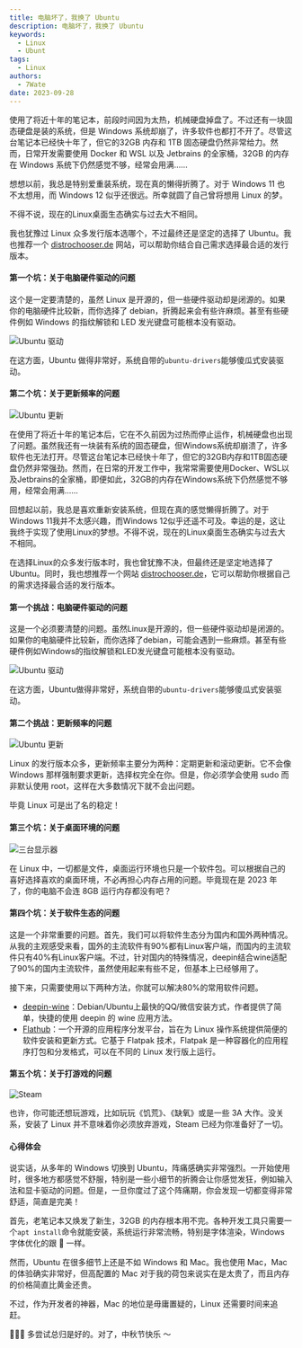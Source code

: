 ```yaml
---
title: 电脑坏了，我换了 Ubuntu
description: 电脑坏了，我换了 Ubuntu
keywords:
  - Linux
  - Ubunt
tags:
  - Linux
authors:
  - 7Wate
date: 2023-09-28
---
```


使用了将近十年的笔记本，前段时间因为太热，机械硬盘掉盘了。不过还有一块固态硬盘是装的系统，但是 Windows 系统却崩了，许多软件也都打不开了。尽管这台笔记本已经快十年了，但它的32GB 内存和 1TB 固态硬盘仍然非常给力。然而，日常开发需要使用 Docker 和 WSL 以及 Jetbrains 的全家桶，32GB 的内存在 Windows 系统下仍然感觉不够，经常会用满……

想想以前，我总是特别爱重装系统，现在真的懒得折腾了。对于 Windows 11 也不太想用，而 Windows 12 似乎还很远。所幸就圆了自己曾将想用 Linux 的梦。

不得不说，现在的Linux桌面生态确实与过去大不相同。

我也犹豫过 Linux 众多发行版本选哪个，不过最终还是坚定的选择了 Ubuntu。我也推荐一个 [distrochooser.de](https://distrochooser.de/zh-hans) 网站，可以帮助你结合自己需求选择最合适的发行版本。

#### 第一个坑：关于电脑硬件驱动的问题

这个是一定要清楚的，虽然 Linux 是开源的，但一些硬件驱动却是闭源的。如果你的电脑硬件比较新，而你选择了 debian，折腾起来会有些许麻烦。甚至有些硬件例如 Windows 的指纹解锁和 LED 发光键盘可能根本没有驱动。

![Ubuntu 驱动](https://static.7wate.com/img/2023/09/28/881811002c1ce.png)

在这方面，Ubuntu 做得非常好，系统自带的`ubuntu-drivers`能够傻瓜式安装驱动。

#### 第二个坑：关于更新频率的问题

![Ubuntu 更新](https://static.7wate.com/img/2023/09/28/ad3f9ace9a2c1.png)

在使用了将近十年的笔记本后，它在不久前因为过热而停止运作，机械硬盘也出现了问题。虽然我还有一块装有系统的固态硬盘，但Windows系统却崩溃了，许多软件也无法打开。尽管这台笔记本已经快十年了，但它的32GB内存和1TB固态硬盘仍然非常强劲。然而，在日常的开发工作中，我常常需要使用Docker、WSL以及Jetbrains的全家桶，即便如此，32GB的内存在Windows系统下仍然感觉不够用，经常会用满……

回想起以前，我总是喜欢重新安装系统，但现在真的感觉懒得折腾了。对于Windows 11我并不太感兴趣，而Windows 12似乎还遥不可及。幸运的是，这让我终于实现了使用Linux的梦想。不得不说，现在的Linux桌面生态确实与过去大不相同。

在选择Linux的众多发行版本时，我也曾犹豫不决，但最终还是坚定地选择了Ubuntu。同时，我也想推荐一个网站 [distrochooser.de](https://distrochooser.de/zh-hans)，它可以帮助你根据自己的需求选择最合适的发行版本。

#### 第一个挑战：电脑硬件驱动的问题

这是一个必须要清楚的问题。虽然Linux是开源的，但一些硬件驱动却是闭源的。如果你的电脑硬件比较新，而你选择了debian，可能会遇到一些麻烦。甚至有些硬件例如Windows的指纹解锁和LED发光键盘可能根本没有驱动。

![Ubuntu 驱动](https://static.7wate.com/img/2023/09/28/881811002c1ce.png)

在这方面，Ubuntu做得非常好，系统自带的`ubuntu-drivers`能够傻瓜式安装驱动。

#### 第二个挑战：更新频率的问题

![Ubuntu 更新](https://static.7wate.com/img/2023/09/28/ad3f9ace9a2c1.png)

Linux 的发行版本众多，更新频率主要分为两种：定期更新和滚动更新。它不会像 Windows 那样强制要求更新，选择权完全在你。但是，你必须学会使用 sudo 而非默认使用 root，这样在大多数情况下就不会出问题。

毕竟 Linux 可是出了名的稳定！

#### 第三个坑：关于桌面环境的问题

![三台显示器](https://static.7wate.com/img/2023/09/28/1024df0087ce9.png)

在 Linux 中，一切都是文件，桌面运行环境也只是一个软件包。可以根据自己的喜好选择喜欢的桌面环境，不必再担心内存占用的问题。毕竟现在是 2023 年了，你的电脑不会连 8GB 运行内存都没有吧？

#### 第四个坑：关于软件生态的问题

这是一个非常重要的问题。首先，我们可以将软件生态分为国内和国外两种情况。从我的主观感受来看，国外的主流软件有90%都有Linux客户端，而国内的主流软件只有40%有Linux客户端。不过，针对国内的特殊情况，deepin结合wine适配了90%的国内主流软件，虽然使用起来有些不足，但基本上已经够用了。

接下来，只需要使用以下两种方法，你就可以解决80%的常用软件问题。

- [deepin-wine](https://github.com/zq1997/deepin-wine)：Debian/Ubuntu上最快的QQ/微信安装方式，作者提供了简单，快捷的使用 deepin 的 wine 应用方法。
- [Flathub](https://flathub.org/zh-Hans)：一个开源的应用程序分发平台，旨在为 Linux 操作系统提供简便的软件安装和更新方式。它基于 Flatpak 技术，Flatpak 是一种容器化的应用程序打包和分发格式，可以在不同的 Linux 发行版上运行。

#### 第五个坑：关于打游戏的问题

![Steam](https://static.7wate.com/img/2023/09/28/5bb7195bb0125.png)

也许，你可能还想玩游戏，比如玩玩《饥荒》、《缺氧》或是一些 3A 大作。没关系，安装了 Linux 并不意味着你必须放弃游戏，Steam 已经为你准备好了一切。

#### 心得体会

说实话，从多年的 Windows 切换到 Ubuntu，阵痛感确实非常强烈。一开始使用时，很多地方都感觉不舒服，特别是一些小细节的折腾会让你感觉发狂，例如输入法和显卡驱动的问题。但是，一旦你度过了这个阵痛期，你会发现一切都变得非常舒适，简直是完美！

首先，老笔记本又焕发了新生，32GB 的内存根本用不完。各种开发工具只需要一个`apt install`命令就能安装，系统运行非常流畅，特别是字体渲染，Windows 字体优化的跟 💩 一样。

然而，Ubuntu 在很多细节上还是不如 Windows 和 Mac。我也使用 Mac，Mac 的体验确实非常好，但高配置的 Mac 对于我的荷包来说实在是太贵了，而且内存的价格简直比黄金还贵。

不过，作为开发者的神器，Mac 的地位是毋庸置疑的，Linux 还需要时间来追赶。

🥰🥰🥰 多尝试总归是好的。对了，中秋节快乐 ～
